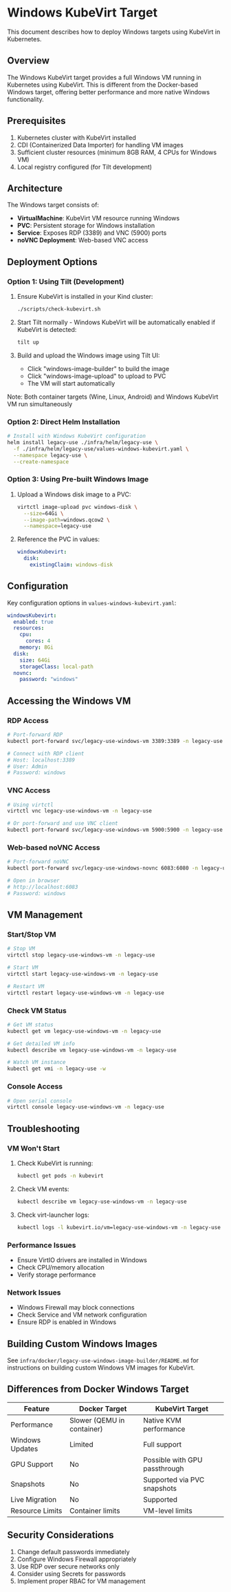# Windows KubeVirt Target

This document describes how to deploy Windows targets using KubeVirt in Kubernetes.

## Overview

The Windows KubeVirt target provides a full Windows VM running in Kubernetes using KubeVirt. This is different from the Docker-based Windows target, offering better performance and more native Windows functionality.

## Prerequisites

1. Kubernetes cluster with KubeVirt installed
2. CDI (Containerized Data Importer) for handling VM images
3. Sufficient cluster resources (minimum 8GB RAM, 4 CPUs for Windows VM)
4. Local registry configured (for Tilt development)

## Architecture

The Windows target consists of:
- **VirtualMachine**: KubeVirt VM resource running Windows
- **PVC**: Persistent storage for Windows installation
- **Service**: Exposes RDP (3389) and VNC (5900) ports
- **noVNC Deployment**: Web-based VNC access

## Deployment Options

### Option 1: Using Tilt (Development)

1. Ensure KubeVirt is installed in your Kind cluster:
   ```bash
   ./scripts/check-kubevirt.sh
   ```

2. Start Tilt normally - Windows KubeVirt will be automatically enabled if KubeVirt is detected:
   ```bash
   tilt up
   ```

3. Build and upload the Windows image using Tilt UI:
   - Click "windows-image-builder" to build the image
   - Click "windows-image-upload" to upload to PVC
   - The VM will start automatically

Note: Both container targets (Wine, Linux, Android) and Windows KubeVirt VM run simultaneously

### Option 2: Direct Helm Installation

```bash
# Install with Windows KubeVirt configuration
helm install legacy-use ./infra/helm/legacy-use \
  -f ./infra/helm/legacy-use/values-windows-kubevirt.yaml \
  --namespace legacy-use \
  --create-namespace
```

### Option 3: Using Pre-built Windows Image

1. Upload a Windows disk image to a PVC:
   ```bash
   virtctl image-upload pvc windows-disk \
     --size=64Gi \
     --image-path=windows.qcow2 \
     --namespace=legacy-use
   ```

2. Reference the PVC in values:
   ```yaml
   windowsKubevirt:
     disk:
       existingClaim: windows-disk
   ```

## Configuration

Key configuration options in `values-windows-kubevirt.yaml`:

```yaml
windowsKubevirt:
  enabled: true
  resources:
    cpu:
      cores: 4
    memory: 8Gi
  disk:
    size: 64Gi
    storageClass: local-path
  novnc:
    password: "windows"
```

## Accessing the Windows VM

### RDP Access
```bash
# Port-forward RDP
kubectl port-forward svc/legacy-use-windows-vm 3389:3389 -n legacy-use

# Connect with RDP client
# Host: localhost:3389
# User: Admin
# Password: windows
```

### VNC Access
```bash
# Using virtctl
virtctl vnc legacy-use-windows-vm -n legacy-use

# Or port-forward and use VNC client
kubectl port-forward svc/legacy-use-windows-vm 5900:5900 -n legacy-use
```

### Web-based noVNC Access
```bash
# Port-forward noVNC
kubectl port-forward svc/legacy-use-windows-novnc 6083:6080 -n legacy-use

# Open in browser
# http://localhost:6083
# Password: windows
```

## VM Management

### Start/Stop VM
```bash
# Stop VM
virtctl stop legacy-use-windows-vm -n legacy-use

# Start VM
virtctl start legacy-use-windows-vm -n legacy-use

# Restart VM
virtctl restart legacy-use-windows-vm -n legacy-use
```

### Check VM Status
```bash
# Get VM status
kubectl get vm legacy-use-windows-vm -n legacy-use

# Get detailed VM info
kubectl describe vm legacy-use-windows-vm -n legacy-use

# Watch VM instance
kubectl get vmi -n legacy-use -w
```

### Console Access
```bash
# Open serial console
virtctl console legacy-use-windows-vm -n legacy-use
```

## Troubleshooting

### VM Won't Start
1. Check KubeVirt is running:
   ```bash
   kubectl get pods -n kubevirt
   ```

2. Check VM events:
   ```bash
   kubectl describe vm legacy-use-windows-vm -n legacy-use
   ```

3. Check virt-launcher logs:
   ```bash
   kubectl logs -l kubevirt.io/vm=legacy-use-windows-vm -n legacy-use
   ```

### Performance Issues
- Ensure VirtIO drivers are installed in Windows
- Check CPU/memory allocation
- Verify storage performance

### Network Issues
- Windows Firewall may block connections
- Check Service and VM network configuration
- Ensure RDP is enabled in Windows

## Building Custom Windows Images

See `infra/docker/legacy-use-windows-image-builder/README.md` for instructions on building custom Windows VM images for KubeVirt.

## Differences from Docker Windows Target

| Feature | Docker Target | KubeVirt Target |
|---------|--------------|-----------------|
| Performance | Slower (QEMU in container) | Native KVM performance |
| Windows Updates | Limited | Full support |
| GPU Support | No | Possible with GPU passthrough |
| Snapshots | No | Supported via PVC snapshots |
| Live Migration | No | Supported |
| Resource Limits | Container limits | VM-level limits |

## Security Considerations

1. Change default passwords immediately
2. Configure Windows Firewall appropriately
3. Use RDP over secure networks only
4. Consider using Secrets for passwords
5. Implement proper RBAC for VM management